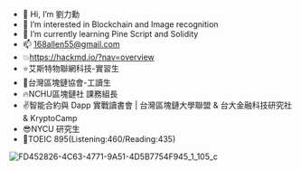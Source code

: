 - 👋 Hi, I’m 劉力勳
- 👀 I’m interested in Blockchain and Image recognition
- 🌱 I’m currently learning Pine Script and Solidity
- 📫 168allen55@gmail.com
- :boom:https://hackmd.io/?nav=overview
- :star:艾斯特物聯網科技-實習生
- :facepunch:台灣區塊鏈協會-工讀生 
- :fire:NCHU區塊鏈社 課務組長  
- :v:智能合約與 Dapp 實戰讀書會 | 台灣區塊鏈大學聯盟 & 台大金融科技研究社 & KryptoCamp
- :sunglasses:NYCU 研究生
- :metal:TOEIC 895(Listening:460/Reading:435)

<!---
ipromise2324/ipromise2324 is a ✨ special ✨ repository because its `README.md` (this file) appears on your GitHub profile.
You can click the Preview link to take a look at your changes.
--->

![FD452826-4C63-4771-9A51-4D5B7754F945_1_105_c](https://user-images.githubusercontent.com/87699256/221254335-63c438c4-eb08-4413-ba26-cd7e9871dcd1.jpeg)
